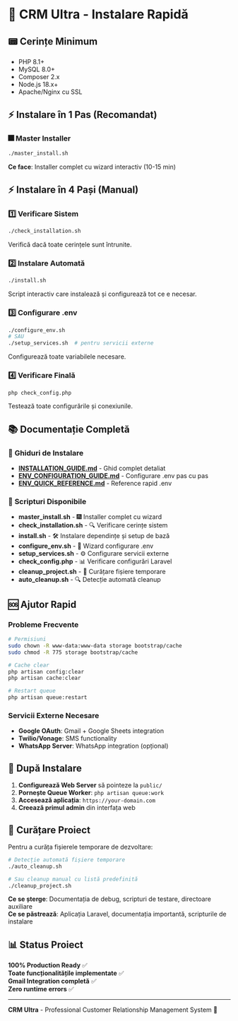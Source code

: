 # 🚀 CRM Ultra - Instalare Rapidă

## 📟 Cerințe Minimum
- PHP 8.1+
- MySQL 8.0+
- Composer 2.x
- Node.js 18.x+
- Apache/Nginx cu SSL

## ⚡ Instalare în 1 Pas (Recomandat)

### 🎆 **Master Installer**
```bash
./master_install.sh
```
**Ce face**: Installer complet cu wizard interactiv (10-15 min)

## ⚡ Instalare în 4 Pași (Manual)

### 1️⃣ Verificare Sistem
```bash
./check_installation.sh
```
Verifică dacă toate cerințele sunt întrunite.

### 2️⃣ Instalare Automată
```bash
./install.sh
```
Script interactiv care instalează și configurează tot ce e necesar.

### 3️⃣ Configurare .env
```bash
./configure_env.sh
# SAU
./setup_services.sh  # pentru servicii externe
```
Configurează toate variabilele necesare.

### 4️⃣ Verificare Finală
```bash
php check_config.php
```
Testează toate configurările și conexiunile.

## 📚 Documentație Completă

### 📄 **Ghiduri de Instalare**
- **[INSTALLATION_GUIDE.md](INSTALLATION_GUIDE.md)** - Ghid complet detaliat
- **[ENV_CONFIGURATION_GUIDE.md](ENV_CONFIGURATION_GUIDE.md)** - Configurare .env pas cu pas
- **[ENV_QUICK_REFERENCE.md](ENV_QUICK_REFERENCE.md)** - Reference rapid .env

### 🤖 **Scripturi Disponibile**
- **master_install.sh** - 🎆 Installer complet cu wizard
- **check_installation.sh** - 🔍 Verificare cerințe sistem  
- **install.sh** - 🛠️ Instalare dependințe și setup de bază
- **configure_env.sh** - 🔧 Wizard configurare .env
- **setup_services.sh** - ⚙️ Configurare servicii externe
- **check_config.php** - 📊 Verificare configurări Laravel
- **cleanup_project.sh** - 🧹 Curățare fișiere temporare
- **auto_cleanup.sh** - 🔍 Detecție automată cleanup

## 🆘 Ajutor Rapid

### Probleme Frecvente
```bash
# Permisiuni
sudo chown -R www-data:www-data storage bootstrap/cache
sudo chmod -R 775 storage bootstrap/cache

# Cache clear
php artisan config:clear
php artisan cache:clear

# Restart queue
php artisan queue:restart
```

### Servicii Externe Necesare
- **Google OAuth**: Gmail + Google Sheets integration
- **Twilio/Vonage**: SMS functionality  
- **WhatsApp Server**: WhatsApp integration (opțional)

## 🎯 După Instalare

1. **Configurează Web Server** să pointeze la `public/`
2. **Pornește Queue Worker**: `php artisan queue:work`  
3. **Accesează aplicația**: `https://your-domain.com`
4. **Creează primul admin** din interfața web

## 🧹 Curățare Proiect

Pentru a curăța fișierele temporare de dezvoltare:

```bash
# Detecție automată fișiere temporare
./auto_cleanup.sh

# Sau cleanup manual cu listă predefinită
./cleanup_project.sh
```

**Ce se șterge**: Documentația de debug, scripturi de testare, directoare auxiliare  
**Ce se păstrează**: Aplicația Laravel, documentația importantă, scripturile de instalare

## 📊 Status Proiect
**100% Production Ready** ✅  
**Toate funcționalitățile implementate** ✅  
**Gmail Integration completă** ✅  
**Zero runtime errors** ✅

---
**CRM Ultra** - Professional Customer Relationship Management System 🚀

